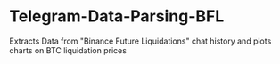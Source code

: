 # Telegram-Data-Parsing-BFL
Extracts Data from "Binance Future Liquidations" chat history and plots charts on BTC liquidation prices
